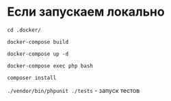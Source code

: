 # Если запускаем локально

`cd .docker/`

`docker-compose build`

`docker-compose up -d`

`docker-compose exec php bash`

`composer install`

`./vendor/bin/phpunit ./tests` - запуск тестов
